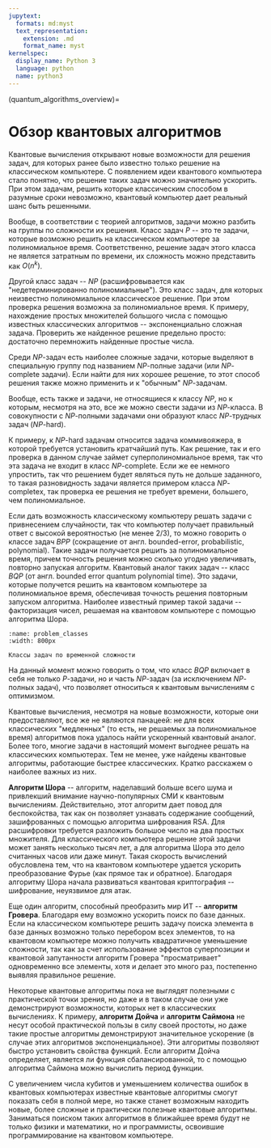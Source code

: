```yaml
---
jupytext:
  formats: md:myst
  text_representation:
    extension: .md
    format_name: myst
kernelspec:
  display_name: Python 3
  language: python
  name: python3
---
```


(quantum_algorithms_overview)=

# Обзор квантовых алгоритмов

Квантовые вычисления открывают новые возможности для решения задач, для которых ранее было известно только решение на классическом компьютере. С появлением идеи квантового компьютера стало понятно, что решение таких задач можно значительно ускорить. При этом задачам, решить которые классическим способом в разумные сроки невозможно, квантовый компьютер дает реальный шанс быть решенными.

Вообще, в соответствии с теорией алгоритмов, задачи можно разбить на группы по сложности их решения. Класс задач $P$ -- это те задачи, которые возможно решить на классическом компьютере за полиномиальное время. Соответственно, решение задач этого класса не является затратным по времени, их сложность можно представить как $O(n^k)$. 

Другой класс задач -- $NP$ (расшифровывается как "недетерминированно полиномиальные"). Это класс задач, для которых неизвестно полиномиальное классическое решение. При этом проверка решения возможна за полиномиальное время. К примеру, нахождение простых множителей большого числа с помощью известных классических алгоритмов -- экспоненциально сложная задача. Проверить же найденное решение предельно просто: достаточно перемножить найденные простые числа.

Среди $NP$-задач есть наиболее сложные задачи, которые выделяют в специальную группу под названием $NP$-полные задачи (или $NP$-complete задачи). Если найти для них хорошее решение, то этот способ решения также можно применить и к "обычным" $NP$-задачам.

Вообще, есть также и задачи, не относящиеся к классу $NP$, но к которым, несмотря на это, все же можно свести задачи из $NP$-класса. В совокупности с $NP$-полными задачами они образуют класс $NP$-трудных задач ($NP$-hard).

К примеру, к $NP$-hard задачам относится задача коммивояжера, в которой требуется установить кратчайший путь. Как решение, так и его проверка в данном случае займет суперполиномиальное время, так что эта задача не входит в класс $NP$-complete. Если же ее немного упростить, так что решением будет являться путь не дольше заданного, то такая разновидность задачи является примером класса $NP$-completeх, так проверка ее решения не требует времени, большего, чем полиномиальное.

Если дать возможность классическому компьютеру решать задачи с привнесением случайности, так что компьютер получает правильный ответ с высокой вероятностью (не менее 2/3), то можно говорить о классе задач $BPP$ (сокращение от англ. bounded-error, probabilistic, polynomial). Такие задачи получается решить за полиномиальное время, причем точность решения можно сколько угодно увеличивать, повторно запуская алгоритм. Квантовый аналог таких задач -- класс $BQP$ (от англ. bounded error quantum polynomial time). Это задачи, которые получется решить на квантовом компьютере за полиномиальное время, обеспечивая точность решения повторным запуском алгоритма. Наиболее известный пример такой задачи -- факторизация чисел, решаемая на квантовом компьютере с помощью алгоритма Шора.

```{figure} /_static/qcblock/quantum_algorithms_overview/problem_classes.png
:name: problem_classes
:width: 800px

Классы задач по временной сложности
```

На данный момент можно говорить о том, что класс $BQP$ включает в себя не только $P$-задачи, но и часть $NP$-задач (за исключением $NP$-полных задач), что позволяет относиться к квантовым вычислениям с оптимизмом.

Квантовые вычисления, несмотря на новые возможности, которые они предоставляют, все же не являются панацеей: не для всех классических "медленных" (то есть, не решаемых за полиномиальное время) алгоритмов пока удалось найти ускоренный квантовый аналог. Более того, многие задачи в настоящий момент выгоднее решать на классических компьютерах. Тем не менее, уже найдены квантовые алгоритмы, работающие быстрее классических. Кратко расскажем о наиболее важных из них.

**Алгоритм Шора** -- алгоритм, наделавший больше всего шума и привлекший внимание научно-популярных СМИ к квантовым вычислениям. Действительно, этот алгоритм дает повод для беспокойства, так как он позволяет узнавать содержание сообщений, зашифрованных с помощью алгоритма шифрования RSA. Для расшифровки требуется разложить большое число на два простых множителя. Для классического компьютера решение этой задачи может занять несколько тысяч лет, а для алгоритма Шора это дело считанных часов или даже минут. Такая скорость вычислений обусловлена тем, что на квантовом компьютере удается ускорить преобразование Фурье (как прямое так и обратное). Благодаря алгоритму Шора начала развиваться квантовая криптография -- шифрование, неуязвимое для атак.

Еще один алгоритм, способный преобразить мир ИТ -- **алгоритм Гровера**. Благодаря ему возможно ускорить поиск по базе данных. Если на классическом компьютере решить задачу поиска элемента в базе данных возможно только перебором всех элементов, то на квантовом компьютере можно получить квадратичное уменьшение сложности, так как за счет использование эффектов суперпозиции и квантовой запутанности алгоритм Гровера "просматривает" одновременно все элементы, хотя и делает это много раз, постепенно выявляя правильное решение.

Некоторые квантовые алгоритмы пока не выглядят полезными с практической точки зрения, но даже и в таком случае они уже демонстрируют возможности, которых нет в классических вычислениях. К примеру, **алгоритм Дойча** и **алгоритм Саймона** не несут особой практической пользы в силу своей простоты, но даже такие простые алгоритмы демонстрируют значительное ускорение (в случае этих алгоритмов экспоненциальное). Эти алгоритмы позволяют быстро установить свойства функций. Если алгоритм Дойча определяет, является ли функция сбалансированной, то с помощью алгоритма Саймона можно вычислить период функции.

С увеличением числа кубитов и уменьшением количества ошибок в квантовых компьютерах известные квантовые алгоритмы смогут показать себя в полной мере, но также станет возможным находить новые, более сложные и практически полезные квантовые алгоритмы. Заниматься поиском таких алгоритмов в ближайшее время будут не только физики и математики, но и программисты, освоившие программирование на квантовом компьютере.
